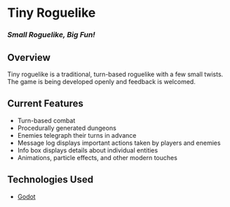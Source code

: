 # Tiny Roguelike

### *Small Roguelike, Big Fun!*

## Overview
Tiny roguelike is a traditional, turn-based roguelike with a few small twists. The game is being developed openly and feedback is welcomed.

## Current Features
- Turn-based combat
- Procedurally generated dungeons
- Enemies telegraph their turns in advance
- Message log displays important actions taken by players and enemies
- Info box displays details about individual entities
- Animations, particle effects, and other modern touches

## Technologies Used
- [Godot](https://godotengine.org/)
